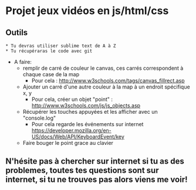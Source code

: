 # Projet jeux vidéos en js/html/css

## Outils
    * Tu devras utiliser sublime text de A à Z
    * Tu récupéraras le code avec git

* A faire:
  * remplir de carré de couleur le canvas, ces carrés correspondent à chaque case de la map
    * Pour cela : http://www.w3schools.com/tags/canvas_fillrect.asp
  * Ajouter un carré d'une autre couleur à la map à un endroit spécifique x, y
    * Pour cela, créer un objet  "point" : http://www.w3schools.com/js/js_objects.asp
  * Récupérer les touches appuyées et les afficher avec un "console.log"
    * Pour cela regarde les événements sur internet https://developer.mozilla.org/en-US/docs/Web/API/KeyboardEvent/key
  * Faire bouger le point grace au clavier


## N'hésite pas à chercher sur internet si tu as des problemes, toutes tes questions sont sur internet, si tu ne trouves pas alors viens me voir!
